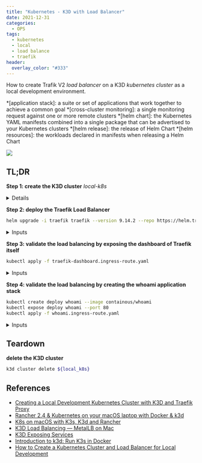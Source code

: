 ```yaml
---
title: "Kubernetes - K3D with Load Balancer"
date: 2021-12-31
categories:
  - OPS
tags:
  - kubernetes
  - local
  - load balance
  - traefik
header:
  overlay_color: "#333"
---
```


How to create Trafik V2 *load balancer* on a K3D *kubernetes cluster* as a local development environment.


*[application stack]: a suite or set of applications that work together to achieve a common goal
*[cross-cluster monitoring]: a single monitoring request against one or more remote clusters
*[helm chart]: the Kubernetes YAML manifests combined into a single package that can be advertised to your Kubernetes clusters
*[helm release]: the release of Helm Chart
*[helm resources]: the workloads declared in manifests when releasing a Helm Chart

<div class="notice--primary" markdown="1">
<img src="{{ site.url }}{{ site.baseurl }}/assets/k3d-lb/architecture.png">
</div>

## TL;DR

<div class="notice--primary" markdown="1">

**Step 1: create the K3D cluster** *local-k8s*

<details>
  <script src="https://gist.github.com/niehaitao/e18517603bc7c7a843e4f202be776d89.js"></script>
</details>

</div>

<div class="notice--primary" markdown="1">

**Step 2: deploy the Traefik Load Balancer**

```bash
helm upgrade -i traefik traefik --version 9.14.2 --repo https://helm.traefik.io/traefik -f traefik.v2.values.yaml
```

<details><summary>Inputs</summary>
  <script src="https://gist.github.com/niehaitao/d8bf2d3cb0b79281e6cfffec71879155.js"></script>
</details>

</div>

<div class="notice--primary" markdown="1">

**Step 3: validate the load balancing by exposing the dashboard of Traefik itself**

```bash
kubectl apply -f traefik-dashboard.ingress-route.yaml
```

<details><summary>Inputs</summary>
  <script src="https://gist.github.com/niehaitao/7c34fea97b39433053ceaa669e36e69b.js"></script>
</details>

</div>

<div class="notice--primary" markdown="1">

**Step 4: validate the load balancing by creating the whoami application stack**

```bash
kubectl create deploy whoami --image containous/whoami
kubectl expose deploy whoami --port 80
kubectl apply -f whoami.ingress-route.yaml
```

<details><summary>Inputs</summary>
  <script src="https://gist.github.com/niehaitao/d9441a6722da930ba128fb892a2a6435.js"></script>
</details>

</div>

## Teardown

<div class="notice--warning" markdown="1">

**delete the K3D cluster**
```bash
k3d cluster delete ${local_k8s}
```
</div>

## References

- [Creating a Local Development Kubernetes Cluster with K3D and Traefik Proxy](https://codeburst.io/creating-a-local-development-kubernetes-cluster-with-k3s-and-traefik-proxy-7a5033cb1c2d)
- [Rancher 2.4 & Kubernetes on your macOS laptop with Docker & k3d](https://itnext.io/rancher-2-4-kubernetes-on-your-macos-laptop-with-docker-k3d-b578b1c7568b)
- [K8s on macOS with K3s, K3d and Rancher](https://habd.as/post/kubernetes-macos-k3s-k3d-rancher/)
- [K3D Load Balancing — MetalLB on Mac](https://habd.as/post/kubernetes-macos-load-balancing-k3s-k3d-metallb/)
- [K3D Exposing Services](https://k3d.io/usage/guides/exposing_services/)
- [Introduction to k3d: Run K3s in Docker](https://www.suse.com/c/introduction-k3d-run-k3s-docker-src/)
- [How to Create a Kubernetes Cluster and Load Balancer for Local Development](https://dzone.com/articles/how-to-create-a-kubernetes-cluster-and-load-balanc)